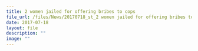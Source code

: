 ```yaml
---
title: 2 women jailed for offering bribes to cops
file_url: /files/News/20170718_st_2 women jailed for offering bribes to cops.pdf
date: 2017-07-18
layout: file
description: ""
image: ""
---
```

